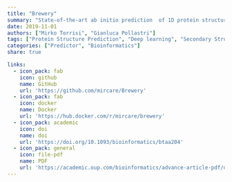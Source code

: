 ```yaml
---
title: "Brewery"
summary: "State-of-the-art ab initio prediction  of 1D protein structure annotations"
date: 2019-11-01
authors: ["Mirko Torrisi", "Gianluca Pollastri"]
tags: ["Protein Structure Prediction", "Deep learning", "Secondary Structure", "Solvent Accessibility", "Structural Motifs", "Contact Density"]
categories: ["Predictor", "Bioinformatics"]
share: true

links:
  - icon_pack: fab
    icon: github
    name: GitHub
    url: 'https://github.com/mircare/Brewery'
  - icon_pack: fab
    icon: docker
    name: Docker
    url: 'https://hub.docker.com/r/mircare/brewery'
  - icon_pack: academic
    icon: doi
    name: doi
    url: 'https://doi.org/10.1093/bioinformatics/btaa204'
  - icon_pack: general
    icon: file-pdf
    name: PDF
    url: 'https://academic.oup.com/bioinformatics/advance-article-pdf/doi/10.1093/bioinformatics/btaa204/32963283/btaa204.pdf?guestAccessKey=9a73ae2a-2cb6-4fe1-b333-a4f3261f02cf'
---
```

	
